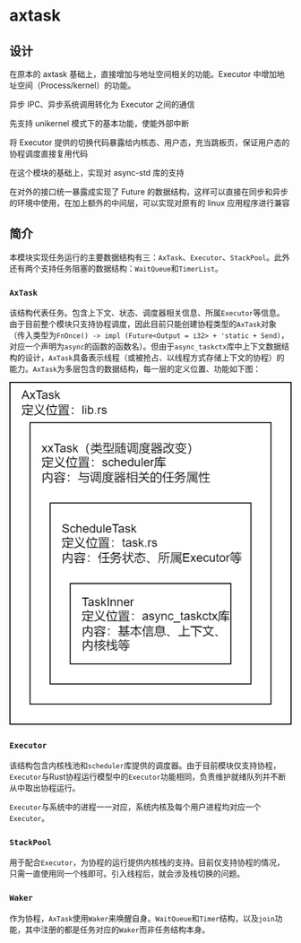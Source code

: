 # axtask

## 设计

在原本的 axtask 基础上，直接增加与地址空间相关的功能。Executor 中增加地址空间（Process/kernel）的功能。

异步 IPC、异步系统调用转化为 Executor 之间的通信

先支持 unikernel 模式下的基本功能，使能外部中断

将 Executor 提供的切换代码暴露给内核态、用户态，充当跳板页，保证用户态的协程调度直接复用代码

在这个模块的基础上，实现对 async-std 库的支持

在对外的接口统一暴露成实现了 Future 的数据结构，这样可以直接在同步和异步的环境中使用，在加上额外的中间层，可以实现对原有的 linux 应用程序进行兼容

## 简介

本模块实现任务运行的主要数据结构有三：`AxTask`、`Executor`、`StackPool`。此外还有两个支持任务阻塞的数据结构：`WaitQueue`和`TimerList`。

### `AxTask`

该结构代表任务。包含上下文、状态、调度器相关信息、所属`Executor`等信息。由于目前整个模块只支持协程调度，因此目前只能创建协程类型的`AxTask`对象（传入类型为`FnOnce() -> impl (Future<Output = i32> + 'static + Send)`，对应一个声明为`async`的函数的函数名）。但由于`async_taskctx`库中上下文数据结构的设计，`AxTask`具备表示线程（或被抢占、以线程方式存储上下文的协程）的能力。`AxTask`为多层包含的数据结构，每一层的定义位置、功能如下图：

![](./doc_assets/AxTask结构.png)

### `Executor`

该结构包含内核栈池和`scheduler`库提供的调度器。由于目前模块仅支持协程，`Executor`与Rust协程运行模型中的`Executor`功能相同，负责维护就绪队列并不断从中取出协程运行。

`Executor`与系统中的进程一一对应，系统内核及每个用户进程均对应一个`Executor`。

### `StackPool`

用于配合`Executor`，为协程的运行提供内核栈的支持。目前仅支持协程的情况，只需一直使用同一个栈即可。引入线程后，就会涉及栈切换的问题。

### `Waker`

作为协程，`AxTask`使用`Waker`来唤醒自身。`WaitQueue`和`Timer`结构，以及`join`功能，其中注册的都是任务对应的`Waker`而非任务结构本身。